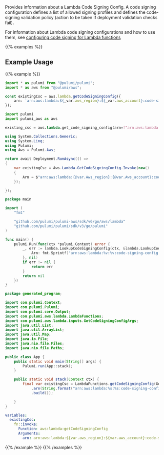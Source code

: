 Provides information about a Lambda Code Signing Config. A code signing configuration defines a list of allowed signing profiles and defines the code-signing validation policy (action to be taken if deployment validation checks fail).

For information about Lambda code signing configurations and how to use them, see [configuring code signing for Lambda functions](https://docs.aws.amazon.com/lambda/latest/dg/configuration-codesigning.html)

{{% examples %}}
## Example Usage
{{% example %}}

```typescript
import * as pulumi from "@pulumi/pulumi";
import * as aws from "@pulumi/aws";

const existingCsc = aws.lambda.getCodeSigningConfig({
    arn: `arn:aws:lambda:${_var.aws_region}:${_var.aws_account}:code-signing-config:csc-0f6c334abcdea4d8b`,
});
```
```python
import pulumi
import pulumi_aws as aws

existing_csc = aws.lambda.get_code_signing_config(arn=f"arn:aws:lambda:{var['aws_region']}:{var['aws_account']}:code-signing-config:csc-0f6c334abcdea4d8b")
```
```csharp
using System.Collections.Generic;
using System.Linq;
using Pulumi;
using Aws = Pulumi.Aws;

return await Deployment.RunAsync(() => 
{
    var existingCsc = Aws.Lambda.GetCodeSigningConfig.Invoke(new()
    {
        Arn = $"arn:aws:lambda:{@var.Aws_region}:{@var.Aws_account}:code-signing-config:csc-0f6c334abcdea4d8b",
    });

});
```
```go
package main

import (
	"fmt"

	"github.com/pulumi/pulumi-aws/sdk/v6/go/aws/lambda"
	"github.com/pulumi/pulumi/sdk/v3/go/pulumi"
)

func main() {
	pulumi.Run(func(ctx *pulumi.Context) error {
		_, err := lambda.LookupCodeSigningConfig(ctx, &lambda.LookupCodeSigningConfigArgs{
			Arn: fmt.Sprintf("arn:aws:lambda:%v:%v:code-signing-config:csc-0f6c334abcdea4d8b", _var.Aws_region, _var.Aws_account),
		}, nil)
		if err != nil {
			return err
		}
		return nil
	})
}
```
```java
package generated_program;

import com.pulumi.Context;
import com.pulumi.Pulumi;
import com.pulumi.core.Output;
import com.pulumi.aws.lambda.LambdaFunctions;
import com.pulumi.aws.lambda.inputs.GetCodeSigningConfigArgs;
import java.util.List;
import java.util.ArrayList;
import java.util.Map;
import java.io.File;
import java.nio.file.Files;
import java.nio.file.Paths;

public class App {
    public static void main(String[] args) {
        Pulumi.run(App::stack);
    }

    public static void stack(Context ctx) {
        final var existingCsc = LambdaFunctions.getCodeSigningConfig(GetCodeSigningConfigArgs.builder()
            .arn(String.format("arn:aws:lambda:%s:%s:code-signing-config:csc-0f6c334abcdea4d8b", var_.aws_region(),var_.aws_account()))
            .build());

    }
}
```
```yaml
variables:
  existingCsc:
    fn::invoke:
      Function: aws:lambda:getCodeSigningConfig
      Arguments:
        arn: arn:aws:lambda:${var.aws_region}:${var.aws_account}:code-signing-config:csc-0f6c334abcdea4d8b
```
{{% /example %}}
{{% /examples %}}